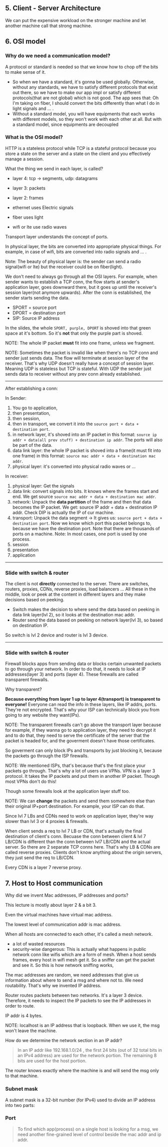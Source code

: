 ## 5. Client - Server Architecture
We can put the expensive workload on the stronger machine and let another machine call that strong machine.

## 6. OSI model
### Why do we need a communication model?
A protocol or standard is needed so that we know how to chop off the bits to make sense of it.

- So when we have a standard, it's gonna be used globally. Otherwise, without any standards, we have to satisfy different protocols
that exist out there, so we have to make our app impl or satisfy different protocols(that are not global) which is not good.
The app sees that: Oh I'm taking on fiber, I should convert the bits differently than what I do in light signals and ... . 
- Without a standard model, you will have equipments that each works with different models, so they won't work with each other at all.
But with a standard model, since equipments are decoupled

### What is the OSI model?
HTTP is a stateless protocol while TCP is a stateful protocol because you store a state on the server and a state on the client and
you effectively manage a session.

What the thing we send in each layer, is called?
- layer 4: tcp -> segments, udp: datagrams
- layer 3: packets
- layer 2: frames

- ethernet uses Electric signals
- fiber uses light
- wifi or lte use radio waves

Transport layer understands the concept of ports.

In physical layer, the bits are converted into appropriate physical things. For example, in case of wifi, bits are converted into
radio signals and ... .

Note: The beauty of physical layer is: the sender can send a radio signal(wifi or lte) but the receiver could be on fiber(light).

We don't need to always go through all the OSI layers. For example, when sender wants to establish a TCP conn, the flow starts
at sender's application layer, goes downward there, but it goes up until the receiver's session layer(not anymore upwards).
After the conn is established, the sender starts sending the data.

- SPORT = source port
- DPORT = destination port
- SIP: Source IP address

In the slides, the whole `SPORT, purple, DPORT` is shoved into that green space at it's bottom. So it's **not** that only the purple
part is shoved.

NOTE: The whole IP packet **must** fit into one frame, unless we fragment.

NOTE: Sometimes the packet is invalid like when there's no TCP conn and sender just sends data. The flow will terminate at session layer of
the receiver. That's why UDP doesn't really have a concept of session layer. Meaning UDP is stateless but TCP is stateful. 
With UDP the sender just sends data to receiver without any prev conn already established.

---

After establishing a conn:

In Sender:

1. You go to application,
2. then presentation,
3. then session,
4. then in transport, we convert it into the `source port + data + destination port`.
5. in network layer, it's shoved into an IP packet in this format: `source ip addr + data(all prev stuff) + destination ip addr`.
The ports will also be part of the data.
6. data link layer: the whole IP packet is shoved into a frame(it must fit into one frame) in this format: `source mac addr + data + destination mac addr`.
7. physical layer: it's converted into physical radio waves or ...

In receiver: 

1. physical layer: Get the signals
2. data link: convert signals into bits. It knows where the frames start and end. We get source `source mac addr + data + destination mac addr`.
3. network: Unpack the **data partition** of the frame and then that data becomes the IP packet. We get: source IP addr + data + destination IP addr.
Check DIP is actually the IP of cur machine. 
4. transport: Unpack the data segment -> It gives us: `source port + data + destination port`. Now we know which port this packet
belongs to, because we have the destination port. Note that there are thousands of ports on a machine. Note: In most cases, one
port is used by one process.
5. session
6. presentation
7. application

---

### Slide with switch & router

The client is not **directly** connected to the server. There are switches, routers, proxies, CDNs, reverse proxies, load balancers ...
All these in the middle, look or peek at the content in different layers and they make decisions based on peeking.

- Switch makes the decision to where send the data based on peeking in data link layer(lvl 2), so it looks at the destination mac addr.
- Router send the data based on peeking on network layer(lvl 3), so based on destination IP.

So switch is lvl 2 device and router is lvl 3 device.

---

### Slide with switch & router
Firewall blocks apps from sending data or blocks certain unwanted packets to go through your network. In order to do that,
it needs to look at IP addresses(layer 3) and ports (layer 4). These firewalls are called transparent firewalls.

Why transparent?

**Because everything from layer 1 up to layer 4(transport) is transparent to everyone!** Everyone can read the info in these layers,
like IP addrs, ports. They're not encrypted. That's why your ISP can technically block you from going to any website they want(IPs).

NOTE: The transparent firewalls can't go above the transport layer because for example, if they wanna go to application layer,
they need to decrypt it and to do that, they need to serve the certificate of the server that the packet is headed for, and the
goverment doesn't have those certificates.

So goverment can only block IPs and transports by just blocking it, because the packets go through the ISP firewalls.

NOTE: We mentioned ISPs, that's because that's the first place your packets go through. That's why a lot of users use VPNs.
VPN is a layer 3 protocol. It takes the IP packets and put them in another IP packet. Though most VPNs don't do this!

Though some firewalls look at the application layer stuff too.

NOTE: We can **change** the packets and send them somewhere else than their original IP+port destination. For example, your ISP
can do that.

Since lvl 7 LBs and CDNs need to work on application layer, they're way slower than lvl 3 or 4 proxies & firewalls.

When client sends a req to lvl 7 LB or CDN, that's actually the final destination of client's conn. 
Becuase the conn between client & lvl 7 LB/CDN is different than the conn between lvl7 LB/CDN and the actual server.
So there are 2 separate TCP conns here. That's why LB & CDNs are called reverse proxies. Clients don't know anything about the
origin servers, they just send the req to LB/CDN.

Every CDN is a layer 7 reverse proxy.

## 7. Host to Host communication
Why did we invent Mac addresses, IP addresses and ports?

This lecture is mostly about layer 2 & a bit 3.

Even the virtual machines have virtual mac address.

The lowest level of communication addr is mac address.

When all hosts are connected to each other, it's called a mesh network.

- a lot of wasted resources
- security-wise dangerous: This is actually what happens in public network conn like wifis which are a form of mesh.
When a host sends frames, every host in wifi mesh get it. So a sniffer can get the packet and see it. So this is how network sniffing works,

The mac addresses are random, we need addresses that give us information about where to send a msg and where not to. We need routability.
That's why we invented IP address.

Router routes packets between two networks. It's a layer 3 device. Therefore, it needs to inspect the IP packets to see the IP addresses
in order to route.

IP addr is 4 bytes.

NOTE: localhost is an IP address that is loopback. When we use it, the msg won't leave the machine.

How do we determine the network section in an IP addr?

> In an IP addr like 192.168.1.0/24 , the first 24 bits (out of 32 total bits in an IPv4 address) are used for the network portion. 
> The remaining 8 bits are used for the host portion.

The router knows exactly where the machine is and will send the msg only to that machine.

### Subnet mask
A subnet mask is a 32-bit number (for IPv4) used to divide an IP address into two parts:

### Port
> To find which app(process) on a single host is looking for a msg, we need another fine-grained level of control beside the mac addr and ip addr.